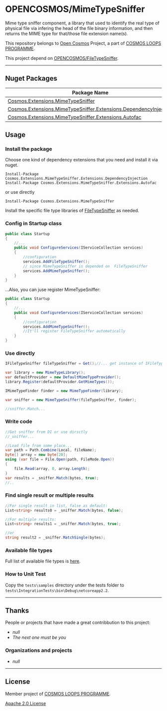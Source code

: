 # OPENCOSMOS/MimeTypeSniffer

Mime type sniffer component, a library that used to identify the real type of physical file via infering the head of the file binary information, and then returns the MIME type for that/those file extension name(s). 

This repository belongs to [Open Cosmos](https://github.com/cosmos-open) Project, a part of [COSMOS LOOPS PROGRAMME](https://github.com/cosmos-loops/).

This project depend on [OPENCOSMOS/FileTypeSniffer](https://github.com/cosmos-open/cosmos-filetype-sniffer).

---

## Nuget Packages

| Package Name                                                                                                                                                                           | Version                                                                                                           | Downloads                                                                                                          |
| -------------------------------------------------------------------------------------------------------------------------------------------------------------------------------------- | ----------------------------------------------------------------------------------------------------------------- | ------------------------------------------------------------------------------------------------------------------ |
| [Cosmos.Extensions.MimeTypeSniffer](https://www.nuget.org/packages/Cosmos.Extensions.MimeTypeSniffer/)                                                               | ![](https://img.shields.io/nuget/v/Cosmos.Business.Extensions.MimeTypeSniffer.svg)                                | ![](https://img.shields.io/nuget/dt/Cosmos.Business.Extensions.MimeTypeSniffer.svg)                                |
| [Cosmos.Extensions.MimeTypeSniffer.Extensions.DependencyInjection](https://www.nuget.org/packages/Cosmos.Extensions.MimeTypeSniffer.Extensions.DependencyInjection/) | ![](https://img.shields.io/nuget/v/Cosmos.Business.Extensions.MimeTypeSniffer.Extensions.DependencyInjection.svg) | ![](https://img.shields.io/nuget/dt/Cosmos.Business.Extensions.MimeTypeSniffer.Extensions.DependencyInjection.svg) |
| [Cosmos.Extensions.MimeTypeSniffer.Extensions.Autofac](https://www.nuget.org/packages/Cosmos.Extensions.MimeTypeSniffer.Extensions.Autofac/)                         | ![](https://img.shields.io/nuget/v/Cosmos.Business.Extensions.MimeTypeSniffer.Extensions.Autofac.svg)             | ![](https://img.shields.io/nuget/dt/Cosmos.Business.Extensions.MimeTypeSniffer.Extensions.Autofac.svg)             |

## Usage

### Install the package

Choose one kind of dependency extensions that you need and install it via nuget.

```
Install-Package Cosmos.Extensions.MimeTypeSniffer.Extensions.DependencyInjection
Install-Package Cosmos.Extensions.MimeTypeSniffer.Extensions.Autofac
```

or use directly

```
Install-Package Cosmos.Extensions.MimeTypeSniffer
```

Install the specific file type libraries of [FileTypeSniffer](https://github.com/cosmos-open/cosmos-filetype-sniffer#nuget-packages) as needed.

### Config in Startup class

```c#
public class Startup
{
    //...
    public void ConfigureServices(IServiceCollection services)
    {
        //configuration
        services.AddFileTypeSniffer();
        // since MimeTypeSniffer is depended on  FileTypeSniffer
        services.AddMimeTypeSniffer();
    }
}
```

...Also, you can juse register MimeTypeSniffer:

```c#
public class Startup
{
    //...
    public void ConfigureServices(IServiceCollection services)
    {
        //configuration
        services.AddMimeTypeSniffer();
        //It'll register FileTypeSniffer automatically
    }
}
```

### Use directly

```c#
IFileTypeSniffer fileTypeSniffer = Get();//... get instance of IFileTypeSniffer 

var library = new MimeTypeLibrary();
var defaultProvider = new DefaultMimeTypeProvider();
library.Register(defaultProvider.GetMimeTypes());

IMimeTypeFinder finder = new MimeTypeFinder(library);

var sniffer = new MimeTypeSniffer(fileTypeSniffer, finder);

//sniffer.Match...
```

### Write code

```c#
//Get sniffer from DI or use dirsctly
//_sniffer...

//Load file from some place...
var path = Path.Combine(Local, fileName);
byte[] array = new byte[20];
using (var file = File.Open(path, FileMode.Open))
{
    file.Read(array, 0, array.Length);
}
var results = _sniffer.Match(bytes, true);
//..
```

### Find single result or multiple results

```c#
//For single result in list, false as default:
List<string> results0 = _sniffer.Match(bytes, false);

//For multiple results:
List<string> results1 = _sniffer.Match(bytes, true);

//or
string result2 = _sniffer.MatchSingle(bytes);
```

### Available file types

Full list of available file types is [here](https://github.com/cosmos-open/cosmos-filetype-sniffer#available-file-types).


### How to Unit Test

Copy the `tests\samples` directory under the tests folder to `tests\IntegrationTests\bin\Debug\netcoreapp2.2`.

---

## Thanks

People or projects that have made a great contribbution to this project:

- _null_
- _The next one must be you_

### Organizations and projects

- _null_

---

## License

Member project of [COSMOS LOOPS PROGRAMME](https://github.com/cosmos-loops).

[Apache 2.0 License](/LICENSE)
